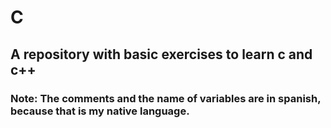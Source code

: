 # C
## A repository with basic exercises to learn c and c++

### Note: The comments and the name of variables are in spanish, because that is my native language.
